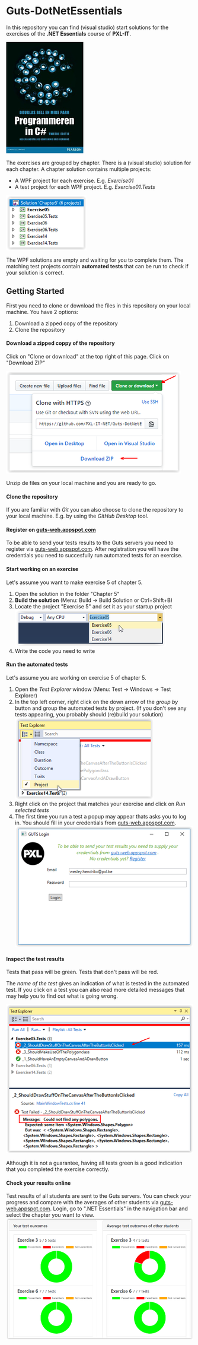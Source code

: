 # Guts-DotNetEssentials
In this repository you can find (visual studio) start solutions for the exercises of the **.NET Essentials** course of **PXL-IT**.

![alt text][img_book]

The exercises are grouped by chapter. There is a (visual studio) solution for each chapter.
A chapter solution contains multiple projects:
- A WPF project for each exercise. E.g. *Exercise01*
- A test project for each WPF project. E.g. *Exercise01.Tests*

![alt text][img_projects]

The WPF solutions are empty and waiting for you to complete them.
The matching test projects contain **automated tests** that can be run to check if your solution is correct.

## Getting Started
First you need to clone or download the files in this repository on your local machine.
You have 2 options:
1. Download a zipped copy of the repository
2. Clone the repository

#### Download a zipped coppy of the repository
Click on "Clone or download" at the top right of this page.
Click on "Download ZIP"

![alt text][img_download]

Unzip de files on your local machine and you are ready to go.

#### Clone the repository
If you are familiar with *Git* you can also choose to clone the repository to your local machine.
E.g. by using the *GitHub Desktop* tool.

#### Register on [guts-web.appspot.com](https://guts-web.appspot.com)
To be able to send your tests results to the Guts servers you need to register via [guts-web.appspot.com](https://guts-web.appspot.com/register).
After registration you will have the credentials you need to succesfully run automated tests for an exercise.

#### Start working on an exercise
Let's assume you want to make exercise 5 of chapter 5.
1. Open the solution in the folder "Chapter 5"
2. **Build the solution** (Menu: Build -> Build Solution or Ctrl+Shift+B)
3. Locate the project "Exercise 5" and set it as your startup project
![alt text][img_startup_project]
4. Write the code you need to write

#### Run the automated tests
Let's assume you are working on exercise 5 of chapter 5.
1. Open the *Test Explorer* window (Menu: Test -> Windows -> Test Explorer)
2. In the top left corner, right click on the down arrow of the *group by* button and group the automated tests by project. (If you don't see any tests appearing, you probably should (re)build your solution)
![alt text][img_group_tests]
3. Right click on the project that matches your exercise and click on *Run selected tests*
4. The first time you run a test a popup may appear thats asks you to log in. You should fill in your credentials from [guts-web.appspot.com](https://guts-web.appspot.com).
![alt text][img_login_vs]

#### Inspect the test results
Tests that pass will be green. Tests that don't pass will be red. 

The *name of the test* gives an indication of what is tested in the automated test.
If you click on a test you can also read more detailed messages that may help you to find out what is going wrong.

![alt text][img_test_detail]

Although it is not a guarantee, having all tests green is a good indication that you completed the exercise correctly.

#### Check your results online
Test results of all students are sent to the Guts servers.
You can check your progress and compare with the averages of other students via [guts-web.appspot.com](https://guts-web.appspot.com).
Login, go to ".NET Essentials" in the navigation bar and select the chapter you want to view.
![alt text][img_chapter_contents]

[img_book]:Images/book.jpg "Handboek 'Programmeren in C#'"
[img_projects]:Images/projects.png "Solution for chapter five with its projects"
[img_download]:Images/download.png "Download repository"
[img_startup_project]:Images/startup_project.png "Choose startup project"
[img_group_tests]:Images/group_tests.png "Group tests by project"
[img_test_detail]:Images/test_detail.png "Details of a test result"
[img_login_vs]:Images/login_vs.png "Visual studio login"
[img_chapter_contents]:Images/chaptercontents.png "Chapter contents"

